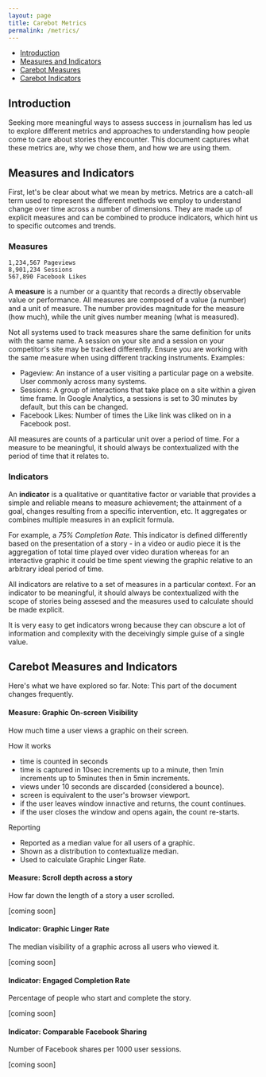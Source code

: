 ```yaml
---
layout: page
title: Carebot Metrics
permalink: /metrics/
---
```


* [Introduction](#introduction)
* [Measures and Indicators](#measures-and-indicators)
* [Carebot Measures](#carebot-measures)
* [Carebot Indicators](#carebot-indicators)

## Introduction

Seeking more meaningful ways to assess success in journalism has led us to explore different metrics and approaches to understanding how people come to care about stories they encounter. This document captures what these metrics are, why we chose them, and how we are using them.

## Measures and Indicators

First, let's be clear about what we mean by metrics. Metrics are a catch-all term used to represent the different methods we employ to understand change over time across a number of dimensions. They are made up of explicit measures and can be combined to produce indicators, which hint us to specific outcomes and trends.

### Measures

	1,234,567 Pageviews
	8,901,234 Sessions
	567,890 Facebook Likes

A **measure** is a number or a quantity that records a directly observable value or performance. All measures are composed of a value (a number) and a unit of measure. The number provides magnitude for the measure (how much), while the unit gives number meaning (what is measured).

Not all systems used to track measures share the same definition for units with the same name. A session on your site and a session on your competitor's site may be tracked differently. Ensure you are working with the same measure when using different tracking instruments. Examples:

* Pageview: An instance of a user visiting a particular page on a website. User commonly across many systems.
* Sessions: A group of interactions that take place on a site within a given time frame. In Google Analytics, a sessions is set to 30 minutes by default, but this can be changed.
* Facebook Likes: Number of times the Like link was cliked on in a Facebook post.

All measures are counts of a particular unit over a period of time. For a measure to be meaningful, it should always be contextualized with the period of time that it relates to. 

### Indicators
An **indicator** is a qualitative or quantitative factor or variable that provides a simple and reliable means to measure achievement; the attainment of a goal, changes resulting from a specific intervention, etc. It aggregates or combines multiple measures in an explicit formula.

For example, a *75% Completion Rate*. This indicator is defined differently based on the presentation of a story - in a video or audio piece it is the aggregation of total time played over video duration whereas for an interactive graphic it could be time spent viewing the graphic relative to an arbitrary ideal period of time.

All indicators are relative to a set of measures in a particular context. For an indicator to be meaningful, it should always be contextualized with the scope of stories being assesed and the measures used to calculate should be made explicit. 

It is very easy to get indicators wrong because they can obscure a lot of information and complexity with the deceivingly simple guise of a single value.

## Carebot Measures and Indicators

Here's what we have explored so far. Note: This part of the document changes frequently.

#### Measure: Graphic On-screen Visibility 
How much time a user views a graphic on their screen.

How it works
* time is counted in seconds
* time is captured in 10sec increments up to a minute, then 1min increments up to 5minutes then in 5min increments.
* views under 10 seconds are discarded (considered a bounce).
* screen is equivalent to the user's browser viewport.
* if the user leaves window innactive and returns, the count continues.
* if the user closes the window and opens again, the count re-starts.

Reporting
* Reported as a median value for all users of a graphic.
* Shown as a distribution to contextualize median.
* Used to calculate Graphic Linger Rate.

#### Measure: Scroll depth across a story
How far down the length of a story a user scrolled.

[coming soon]

#### Indicator: Graphic Linger Rate
The median visibility of a graphic across all users who viewed it.

[coming soon]

#### Indicator: Engaged Completion Rate
Percentage of people who start and complete the story.

[coming soon]

#### Indicator: Comparable Facebook Sharing
Number of Facebook shares per 1000 user sessions.

[coming soon]
